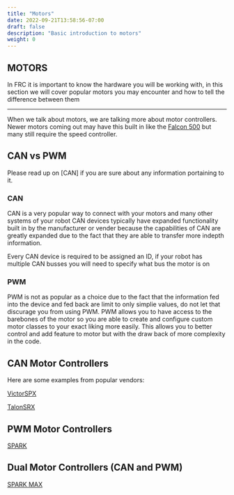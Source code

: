 ```yaml
---
title: "Motors"
date: 2022-09-21T13:58:56-07:00
draft: false
description: "Basic introduction to motors"
weight: 0
---
```


## MOTORS

In FRC it is important to know the hardware you will be working with, in this section we will cover popular motors you may encounter and how to tell the difference between them

---

When we talk about motors, we are talking more about motor controllers. Newer motors coming out may have this built in like the [Falcon 500]() but many still require the speed controller.


## CAN vs PWM

Please read up on [CAN] if you are sure about any information portaining to it.

### CAN

CAN is a very popular way to connect with your motors and many other systems of your robot
CAN devices typically have expanded functionality built in by the manufacturer or vender because the capabilities of CAN are greatly expanded due to the fact that they are able to transfer more indepth information.

Every CAN device is required to be assigned an ID, if your robot has multiple CAN busses you will need to specify what bus the motor is on

### PWM

PWM is not as popular as a choice due to the fact that the information fed into the device and fed back are limit to only simplie values, do not let that discurage you from using PWM. PWM allows you to have access to the barebones of the motor so you are able to create and configure custom motor classes to your exact liking more easily. This allows you to better control and add feature to motor but with the draw back of more complexity in the code.


## CAN Motor Controllers

Here are some examples from popular vendors:

[VictorSPX](https://store.ctr-electronics.com/victor-spx/)

[TalonSRX](https://store.ctr-electronics.com/talon-srx/)


## PWM Motor Controllers
[SPARK](https://www.revrobotics.com/rev-11-1200/)

## Dual Motor Controllers (CAN and PWM)
[SPARK MAX](https://www.revrobotics.com/rev-11-2158/)